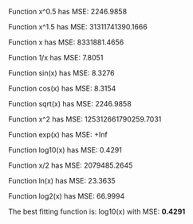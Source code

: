 Function x^0.5 has MSE: 2246.9858

Function x^1.5 has MSE: 31311741390.1666

Function x has MSE: 8331881.4656

Function 1/x has MSE: 7.8051

Function sin(x) has MSE: 8.3276

Function cos(x) has MSE: 8.3154

Function sqrt(x) has MSE: 2246.9858

Function x^2 has MSE: 125312661790259.7031

Function exp(x) has MSE: +Inf

Function log10(x) has MSE: 0.4291

Function x/2 has MSE: 2079485.2645

Function ln(x) has MSE: 23.3635

Function log2(x) has MSE: 66.9994

The best fitting function is: log10(x) with MSE: __0.4291__